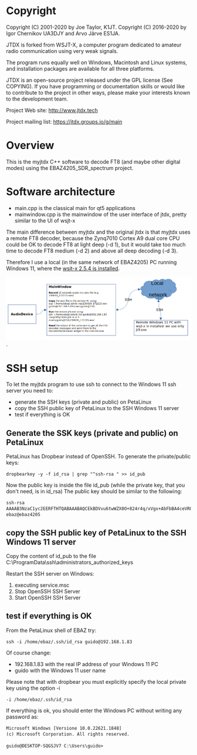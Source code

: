 # Copyright

Copyright (C) 2001-2020 by Joe Taylor, K1JT.
Copyright (C) 2016-2020 by Igor Chernikov UA3DJY and Arvo Järve ES1JA.

JTDX is forked from  WSJT-X, a computer  program  dedicated to amateur
radio communication using very weak signals. 

The program runs equally well on Windows, Macintosh and Linux systems,
and installation packages are available for all three platforms.

JTDX  is  an  open-source project released under the  GPL license (See
COPYING). If  you have  programming or  documentation skills  or would
like to  contribute to  the project  in other  ways, please  make your
interests known  to the  development team.


Project Web site: 
http://www.jtdx.tech

Project mailing  list:
https://jtdx.groups.io/g/main

# Overview

This is the myjtdx C++ software to decode FT8 (and maybe other digital modes) using the EBAZ4205_SDR_spectrum project.

# Software architecture

* main.cpp is the classical main for qt5 applications
* mainwindow.cpp is the mainwindow of the user interface of jtdx, pretty similar to the UI of wsjt-x 

The main difference between myjtdx and the original jtdx is that myjtdx uses a remote FT8 decoder, because the Zynq7010 Cortex A9 dual core CPU could be OK to decode FT8 at light deep (-d 1), but it would take too much time to decode FT8 medium (-d 2) and above all deep decoding (-d 3). 

Therefore I use a local (in the same network of EBAZ4205) PC running Windows 11, where the [wsjt-x 2.5.4 is installed](https://sourceforge.net/projects/wsjt/files/wsjtx-2.5.4/).  

![](../../docs/myjtdx-architecture.png).  

# SSH setup

To let the myjtdx program to use ssh to connect to the Windows 11 ssh server you need to:
* generate the SSH keys (private and public) on  PetaLinux
* copy the SSH public key of PetaLinux to the SSH Windows 11 server
* test if everything is OK

## Generate the SSK keys (private and public) on PetaLinux

PetaLinux has Dropbear instead of OpenSSH.
To generate the private/public keys:

```
dropbearkey -y -f id_rsa | grep "^ssh-rsa " >> id_pub
```

Now the public key is inside the file id_pub (while the private key, that you don't need, is in id_rsa)
The public key should be similar to the following:

```
ssh-rsa AAAAB3NzaC1yc2EERFTHTQABAAABAQCEkBDVvu6twWZX0O+824r4q/xVgx+AbFbBA4ceVRGr44/Y8r4mymoc3Dr1gKf0KmQwWU+K07sh25MliFSps8k4KNNmAYXGQlkmGsV40ZRfJ2dsjS6sBENEdJXoPzRhgSs5c+2+bPa48RZ2DGFSDGGDFGDFGDKGHDFGDFJGdgfhgfgofYGt5E/stAk5pSgApA2XbBboNK1f1VMQ/v4hILi2bZzkw3bwnE9orpqFXDRRjVrJWvqgiOvVA7YEwbOwGRikdeGMIUnNAs7YGZ+sMbuZnJf5tDCr5NDqRsGhsFUJd85pqtdRG01MSh3GPspFQh8jBBVNBJkx36HMSXKoPXvDYktjc59BtBaJrP ebaz@ebaz4205
```

## copy the SSH public key of PetaLinux to the SSH Windows 11 server

Copy the content of id_pub to the file C:\ProgramData\ssh\administrators_authorized_keys

Restart the SSH server on Windows:
1. executing service.msc
2. Stop OpenSSH SSH Server
3. Start OpenSSH SSH Server

## test if everything is OK

From the PetaLinux shell of EBAZ try:

```
ssh -i /home/ebaz/.ssh/id_rsa guido@192.168.1.83
```
Of course change:
* 192.168.1.83 with the real IP address of your Windows 11 PC
* guido with the Windows 11 user name

Please note that with dropbear you must explicitly specify the local private key using the option -i

```
-i /home/ebaz/.ssh/id_rsa
```

If everything is ok, you should enter the Windows PC without writing any password as:

```
Microsoft Windows [Versione 10.0.22621.1848]
(c) Microsoft Corporation. All rights reserved.

guido@DESKTOP-SQGSJV7 C:\Users\guido>
```


